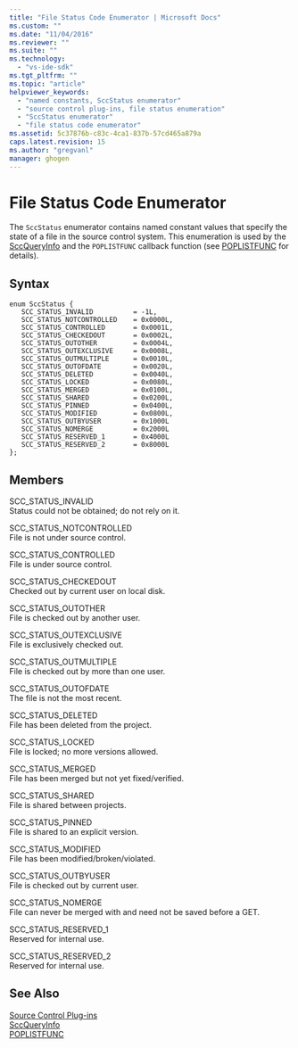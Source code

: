 ```yaml
---
title: "File Status Code Enumerator | Microsoft Docs"
ms.custom: ""
ms.date: "11/04/2016"
ms.reviewer: ""
ms.suite: ""
ms.technology: 
  - "vs-ide-sdk"
ms.tgt_pltfrm: ""
ms.topic: "article"
helpviewer_keywords: 
  - "named constants, SccStatus enumerator"
  - "source control plug-ins, file status enumeration"
  - "SccStatus enumerator"
  - "file status code enumerator"
ms.assetid: 5c37876b-c83c-4ca1-837b-57cd465a879a
caps.latest.revision: 15
ms.author: "gregvanl"
manager: ghogen
---
```

# File Status Code Enumerator
The `SccStatus` enumerator contains named constant values that specify the state of a file in the source control system. This enumeration is used by the [SccQueryInfo](../extensibility/sccqueryinfo-function.md) and the `POPLISTFUNC` callback function (see [POPLISTFUNC](../extensibility/poplistfunc.md) for details).  
  
## Syntax  
  
```  
enum SccStatus {  
   SCC_STATUS_INVALID          = -1L,  
   SCC_STATUS_NOTCONTROLLED    = 0x0000L,  
   SCC_STATUS_CONTROLLED       = 0x0001L,  
   SCC_STATUS_CHECKEDOUT       = 0x0002L,  
   SCC_STATUS_OUTOTHER         = 0x0004L,  
   SCC_STATUS_OUTEXCLUSIVE     = 0x0008L,  
   SCC_STATUS_OUTMULTIPLE      = 0x0010L,  
   SCC_STATUS_OUTOFDATE        = 0x0020L,  
   SCC_STATUS_DELETED          = 0x0040L,  
   SCC_STATUS_LOCKED           = 0x0080L,  
   SCC_STATUS_MERGED           = 0x0100L,  
   SCC_STATUS_SHARED           = 0x0200L,  
   SCC_STATUS_PINNED           = 0x0400L,  
   SCC_STATUS_MODIFIED         = 0x0800L,  
   SCC_STATUS_OUTBYUSER        = 0x1000L  
   SCC_STATUS_NOMERGE          = 0x2000L  
   SCC_STATUS_RESERVED_1       = 0x4000L  
   SCC_STATUS_RESERVED_2       = 0x8000L  
};  
```  
  
## Members  
 SCC_STATUS_INVALID  
 Status could not be obtained; do not rely on it.  
  
 SCC_STATUS_NOTCONTROLLED  
 File is not under source control.  
  
 SCC_STATUS_CONTROLLED  
 File is under source control.  
  
 SCC_STATUS_CHECKEDOUT  
 Checked out by current user on local disk.  
  
 SCC_STATUS_OUTOTHER  
 File is checked out by another user.  
  
 SCC_STATUS_OUTEXCLUSIVE  
 File is exclusively checked out.  
  
 SCC_STATUS_OUTMULTIPLE  
 File is checked out by more than one user.  
  
 SCC_STATUS_OUTOFDATE  
 The file is not the most recent.  
  
 SCC_STATUS_DELETED  
 File has been deleted from the project.  
  
 SCC_STATUS_LOCKED  
 File is locked; no more versions allowed.  
  
 SCC_STATUS_MERGED  
 File has been merged but not yet fixed/verified.  
  
 SCC_STATUS_SHARED  
 File is shared between projects.  
  
 SCC_STATUS_PINNED  
 File is shared to an explicit version.  
  
 SCC_STATUS_MODIFIED  
 File has been modified/broken/violated.  
  
 SCC_STATUS_OUTBYUSER  
 File is checked out by current user.  
  
 SCC_STATUS_NOMERGE  
 File can never be merged with and need not be saved before a GET.  
  
 SCC_STATUS_RESERVED_1  
 Reserved for internal use.  
  
 SCC_STATUS_RESERVED_2  
 Reserved for internal use.  
  
## See Also  
 [Source Control Plug-ins](../extensibility/source-control-plug-ins.md)   
 [SccQueryInfo](../extensibility/sccqueryinfo-function.md)   
 [POPLISTFUNC](../extensibility/poplistfunc.md)